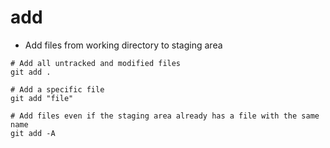 # add

- Add files from working directory to staging area

```shell
# Add all untracked and modified files
git add .

# Add a specific file
git add "file"

# Add files even if the staging area already has a file with the same name
git add -A
```
